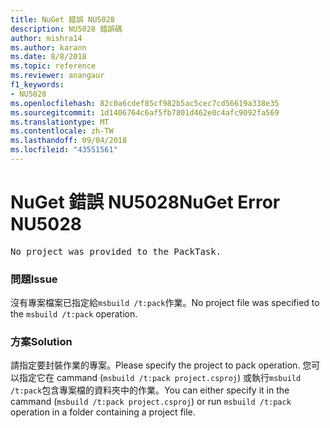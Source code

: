 ```yaml
---
title: NuGet 錯誤 NU5028
description: NU5028 錯誤碼
author: mishra14
ms.author: karann
ms.date: 8/8/2018
ms.topic: reference
ms.reviewer: anangaur
f1_keywords:
- NU5028
ms.openlocfilehash: 82c0a6cdef85cf982b5ac5cec7cd56619a338e35
ms.sourcegitcommit: 1d1406764c6af5fb7801d462e0c4afc9092fa569
ms.translationtype: MT
ms.contentlocale: zh-TW
ms.lasthandoff: 09/04/2018
ms.locfileid: "43551561"
---
```

# <a name="nuget-error-nu5028"></a><span data-ttu-id="e4207-103">NuGet 錯誤 NU5028</span><span class="sxs-lookup"><span data-stu-id="e4207-103">NuGet Error NU5028</span></span>
<pre>No project was provided to the PackTask.</pre>

### <a name="issue"></a><span data-ttu-id="e4207-104">問題</span><span class="sxs-lookup"><span data-stu-id="e4207-104">Issue</span></span>

<span data-ttu-id="e4207-105">沒有專案檔案已指定給`msbuild /t:pack`作業。</span><span class="sxs-lookup"><span data-stu-id="e4207-105">No project file was specified to the `msbuild /t:pack` operation.</span></span>


### <a name="solution"></a><span data-ttu-id="e4207-106">方案</span><span class="sxs-lookup"><span data-stu-id="e4207-106">Solution</span></span>

<span data-ttu-id="e4207-107">請指定要封裝作業的專案。</span><span class="sxs-lookup"><span data-stu-id="e4207-107">Please specify the project to pack operation.</span></span>  <span data-ttu-id="e4207-108">您可以指定它在 cammand (`msbuild /t:pack project.csproj`) 或執行`msbuild /t:pack`包含專案檔的資料夾中的作業。</span><span class="sxs-lookup"><span data-stu-id="e4207-108">You can either specify it in the cammand (`msbuild /t:pack project.csproj`) or run `msbuild /t:pack` operation in a folder containing a project file.</span></span>

